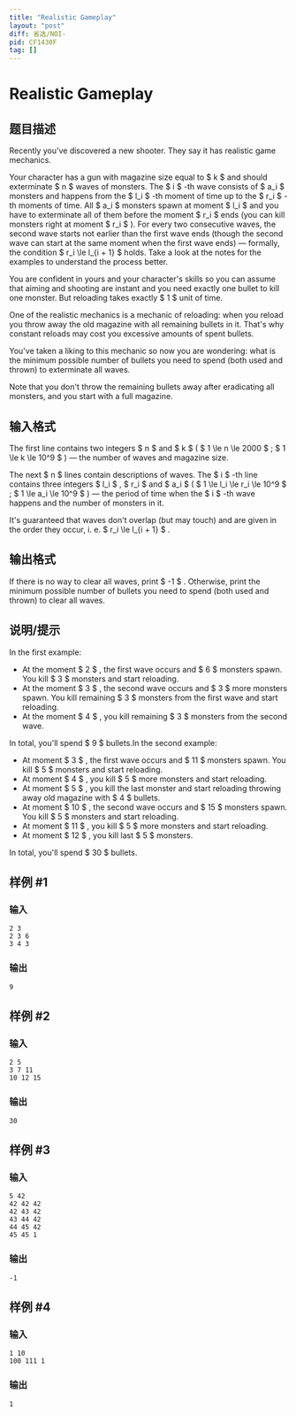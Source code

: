 ```yaml
---
title: "Realistic Gameplay"
layout: "post"
diff: 省选/NOI-
pid: CF1430F
tag: []
---
```


# Realistic Gameplay

## 题目描述

Recently you've discovered a new shooter. They say it has realistic game mechanics.

Your character has a gun with magazine size equal to $ k $ and should exterminate $ n $ waves of monsters. The $ i $ -th wave consists of $ a_i $ monsters and happens from the $ l_i $ -th moment of time up to the $ r_i $ -th moments of time. All $ a_i $ monsters spawn at moment $ l_i $ and you have to exterminate all of them before the moment $ r_i $ ends (you can kill monsters right at moment $ r_i $ ). For every two consecutive waves, the second wave starts not earlier than the first wave ends (though the second wave can start at the same moment when the first wave ends) — formally, the condition $ r_i \le l_{i + 1} $ holds. Take a look at the notes for the examples to understand the process better.

You are confident in yours and your character's skills so you can assume that aiming and shooting are instant and you need exactly one bullet to kill one monster. But reloading takes exactly $ 1 $ unit of time.

One of the realistic mechanics is a mechanic of reloading: when you reload you throw away the old magazine with all remaining bullets in it. That's why constant reloads may cost you excessive amounts of spent bullets.

You've taken a liking to this mechanic so now you are wondering: what is the minimum possible number of bullets you need to spend (both used and thrown) to exterminate all waves.

Note that you don't throw the remaining bullets away after eradicating all monsters, and you start with a full magazine.

## 输入格式

The first line contains two integers $ n $ and $ k $ ( $ 1 \le n \le 2000 $ ; $ 1 \le k \le 10^9 $ ) — the number of waves and magazine size.

The next $ n $ lines contain descriptions of waves. The $ i $ -th line contains three integers $ l_i $ , $ r_i $ and $ a_i $ ( $ 1 \le l_i \le r_i \le 10^9 $ ; $ 1 \le a_i \le 10^9 $ ) — the period of time when the $ i $ -th wave happens and the number of monsters in it.

It's guaranteed that waves don't overlap (but may touch) and are given in the order they occur, i. e. $ r_i \le l_{i + 1} $ .

## 输出格式

If there is no way to clear all waves, print $ -1 $ . Otherwise, print the minimum possible number of bullets you need to spend (both used and thrown) to clear all waves.

## 说明/提示

In the first example:

- At the moment $ 2 $ , the first wave occurs and $ 6 $ monsters spawn. You kill $ 3 $ monsters and start reloading.
- At the moment $ 3 $ , the second wave occurs and $ 3 $ more monsters spawn. You kill remaining $ 3 $ monsters from the first wave and start reloading.
- At the moment $ 4 $ , you kill remaining $ 3 $ monsters from the second wave.

 In total, you'll spend $ 9 $ bullets.In the second example:

- At moment $ 3 $ , the first wave occurs and $ 11 $ monsters spawn. You kill $ 5 $ monsters and start reloading.
- At moment $ 4 $ , you kill $ 5 $ more monsters and start reloading.
- At moment $ 5 $ , you kill the last monster and start reloading throwing away old magazine with $ 4 $ bullets.
- At moment $ 10 $ , the second wave occurs and $ 15 $ monsters spawn. You kill $ 5 $ monsters and start reloading.
- At moment $ 11 $ , you kill $ 5 $ more monsters and start reloading.
- At moment $ 12 $ , you kill last $ 5 $ monsters.

 In total, you'll spend $ 30 $ bullets.

## 样例 #1

### 输入

```
2 3
2 3 6
3 4 3
```

### 输出

```
9
```

## 样例 #2

### 输入

```
2 5
3 7 11
10 12 15
```

### 输出

```
30
```

## 样例 #3

### 输入

```
5 42
42 42 42
42 43 42
43 44 42
44 45 42
45 45 1
```

### 输出

```
-1
```

## 样例 #4

### 输入

```
1 10
100 111 1
```

### 输出

```
1
```

